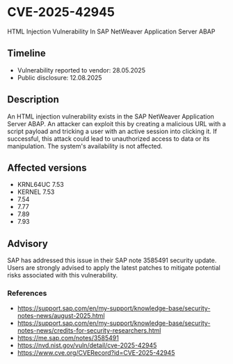 # CVE-2025-42945
HTML Injection Vulnerability In SAP NetWeaver Application Server ABAP

## Timeline
- Vulnerability reported to vendor: 28.05.2025
- Public disclosure: 12.08.2025

## Description

An HTML injection vulnerability exists in the SAP NetWeaver Application Server ABAP. An attacker can exploit this by creating a malicious URL with a script payload and tricking a user with an active session into clicking it. If successful, this attack could lead to unauthorized access to data or its manipulation. The system's availability is not affected.

## Affected versions
* KRNL64UC 7.53 
* KERNEL 7.53 
* 7.54 
* 7.77 
* 7.89 
* 7.93 

## Advisory
SAP has addressed this issue in their SAP note 3585491 security update. Users are strongly advised to apply the latest patches to mitigate potential risks associated with this vulnerability.

### References
* https://support.sap.com/en/my-support/knowledge-base/security-notes-news/august-2025.html
* https://support.sap.com/en/my-support/knowledge-base/security-notes-news/credits-for-security-researchers.html
* https://me.sap.com/notes/3585491
* https://nvd.nist.gov/vuln/detail/cve-2025-42945
* https://www.cve.org/CVERecord?id=CVE-2025-42945
